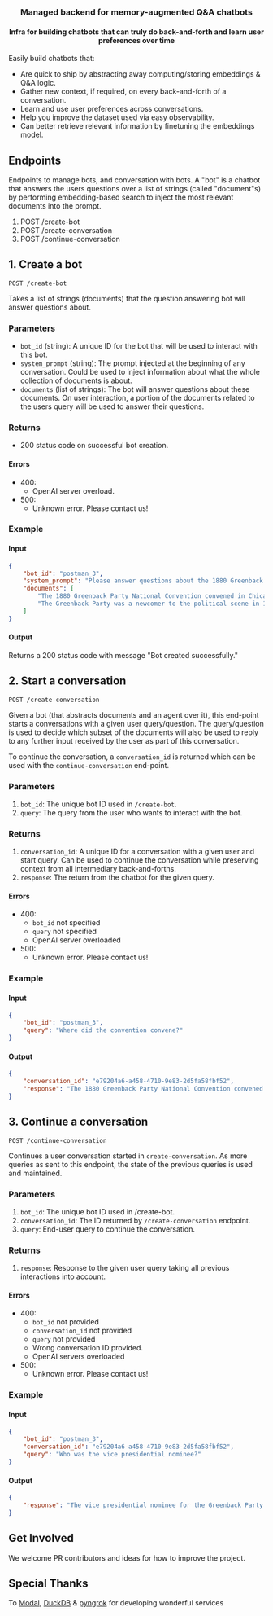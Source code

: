 <h3 align="center">Managed backend for memory-augmented Q&A chatbots</h3>
<h4 align="center">Infra for building chatbots that can truly do back-and-forth and learn user preferences over time</h4>

Easily build chatbots that:
- Are quick to ship by abstracting away computing/storing embeddings & Q&A logic.
- Gather new context, if required, on every back-and-forth of a conversation.
- Learn and use user preferences across conversations.
- Help you improve the dataset used via easy observability.
- Can better retrieve relevant information by finetuning the embeddings model.


## Endpoints

Endpoints to manage bots, and conversation with bots. A "bot" is a chatbot that answers the users questions over a list of strings (called "document"s) by performing embedding-based search to inject the most relevant documents into the prompt.

1. POST /create-bot
2. POST /create-conversation
3. POST /continue-conversation

## 1. Create a bot 
`POST /create-bot`

Takes a list of strings (documents) that the question answering bot will answer questions about.

### Parameters

- `bot_id` (string): A unique ID for the bot that will be used to interact with this bot.
- `system_prompt` (string): The prompt injected at the beginning of any conversation. Could be used to inject information about what the whole collection of documents is about. 
- `documents` (list of strings): The bot will answer questions about these documents. On user interaction, a portion of the documents related to the users query will be used to answer their questions.

### Returns

- 200 status code on successful bot creation.

#### Errors

- 400:
  - OpenAI server overload.
- 500:
  - Unknown error. Please contact us!

### Example

#### Input

```json
{
    "bot_id": "postman_3",
    "system_prompt": "Please answer questions about the 1880 Greenback Party National Convention.",
    "documents": [
        "The 1880 Greenback Party National Convention convened in Chicago from June 9 to June 11 to select presidential and vice presidential nominees and write a party platform for the Greenback Party in the United States presidential election of 1880. Delegates chose James B. Weaver of Iowa for President and Barzillai J. Chambers of Texas for Vice President.",
        "The Greenback Party was a newcomer to the political scene in 1880 having arisen, mostly in the nation's West and South, as a response to the economic depression that followed the Panic of 1873. During the Civil War, Congress had authorized greenbacks, a form of money redeemable in government bonds, rather than in then-traditional gold. After the war, many Democrats and Republicans in the East sought to return to the gold standard, and the government began to withdraw greenbacks from circulation. The reduction of the money supply, combined with the economic depression, made life harder for debtors, farmers, and industrial laborers; the Greenback Party hoped to draw support from these groups."
    ]
}
```

#### Output

Returns a 200 status code with message "Bot created successfully."

## 2. Start a conversation
`POST /create-conversation`

Given a bot (that abstracts documents and an agent over it), this end-point starts a conversations with a given user query/question. The query/question is used to decide which subset of the documents will also be used to reply to any further input received by the user as part of this conversation.

To continue the conversation, a `conversation_id` is returned which can be used with the `continue-conversation` end-point.

### Parameters

1. `bot_id`: The unique bot ID used in `/create-bot`.
2. `query`: The query from the user who wants to interact with the bot.

### Returns

1. `conversation_id`: A unique ID for a conversation with a given user and start query. Can be used to continue the conversation while preserving context from all intermediary back-and-forths.
2. `response`: The return from the chatbot for the given query.

#### Errors

- 400:
    - `bot_id` not specified
    - `query` not specified
    - OpenAI server overloaded
- 500:
    - Unknown error. Please contact us!

### Example

#### Input
```json
{
    "bot_id": "postman_3",
    "query": "Where did the convention convene?"
}
```

#### Output

```json
{
    "conversation_id": "e79204a6-a458-4710-9e83-2d5fa58fbf52",
    "response": "The 1880 Greenback Party National Convention convened in Chicago."
}
```

## 3. Continue a conversation
`POST /continue-conversation`

Continues a user conversation started in `create-conversation`. As more queries as sent to this endpoint, the state of the previous queries is used and maintained.

### Parameters

1. `bot_id`: The unique bot ID used in /create-bot.
2. `conversation_id`: The ID returned by `/create-conversation` endpoint.
3. `query`: End-user query to continue the conversation.

### Returns

1. `response`: Response to the given user query taking all previous interactions into account.

#### Errors

- 400:
    - `bot_id` not provided
    - `conversation_id` not provided
    - `query` not provided
    - Wrong conversation ID provided.
    - OpenAI servers overloaded
- 500:
    - Unknown error. Please contact us!
### Example

#### Input

```json
{
    "bot_id": "postman_3",
    "conversation_id": "e79204a6-a458-4710-9e83-2d5fa58fbf52",
    "query": "Who was the vice presidential nominee?"
}
```

#### Output

```json
{
    "response": "The vice presidential nominee for the Greenback Party in the 1880 United States presidential election was Barzillai J. Chambers of Texas."
}
```

## Get Involved
We welcome PR contributors and ideas for how to improve the project.

## Special Thanks
To [Modal](https://modal.com/), [DuckDB](https://github.com/duckdb/duckdb) & [pyngrok](https://pypi.org/project/pyngrok/) for developing wonderful services